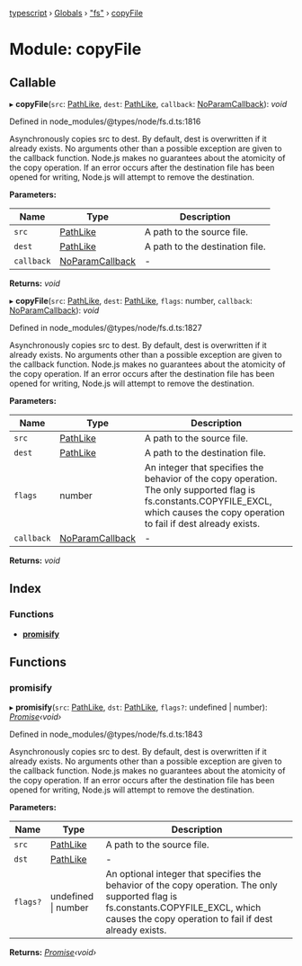 [typescript](../README.md) › [Globals](../globals.md) › ["fs"](_fs_.md) › [copyFile](_fs_.copyfile.md)

# Module: copyFile

## Callable

▸ **copyFile**(`src`: [PathLike](_fs_.md#pathlike), `dest`: [PathLike](_fs_.md#pathlike), `callback`: [NoParamCallback](_fs_.md#noparamcallback)): *void*

Defined in node_modules/@types/node/fs.d.ts:1816

Asynchronously copies src to dest. By default, dest is overwritten if it already exists.
No arguments other than a possible exception are given to the callback function.
Node.js makes no guarantees about the atomicity of the copy operation.
If an error occurs after the destination file has been opened for writing, Node.js will attempt
to remove the destination.

**Parameters:**

Name | Type | Description |
------ | ------ | ------ |
`src` | [PathLike](_fs_.md#pathlike) | A path to the source file. |
`dest` | [PathLike](_fs_.md#pathlike) | A path to the destination file.  |
`callback` | [NoParamCallback](_fs_.md#noparamcallback) | - |

**Returns:** *void*

▸ **copyFile**(`src`: [PathLike](_fs_.md#pathlike), `dest`: [PathLike](_fs_.md#pathlike), `flags`: number, `callback`: [NoParamCallback](_fs_.md#noparamcallback)): *void*

Defined in node_modules/@types/node/fs.d.ts:1827

Asynchronously copies src to dest. By default, dest is overwritten if it already exists.
No arguments other than a possible exception are given to the callback function.
Node.js makes no guarantees about the atomicity of the copy operation.
If an error occurs after the destination file has been opened for writing, Node.js will attempt
to remove the destination.

**Parameters:**

Name | Type | Description |
------ | ------ | ------ |
`src` | [PathLike](_fs_.md#pathlike) | A path to the source file. |
`dest` | [PathLike](_fs_.md#pathlike) | A path to the destination file. |
`flags` | number | An integer that specifies the behavior of the copy operation. The only supported flag is fs.constants.COPYFILE_EXCL, which causes the copy operation to fail if dest already exists.  |
`callback` | [NoParamCallback](_fs_.md#noparamcallback) | - |

**Returns:** *void*

## Index

### Functions

* [__promisify__](_fs_.copyfile.md#__promisify__)

## Functions

###  __promisify__

▸ **__promisify__**(`src`: [PathLike](_fs_.md#pathlike), `dst`: [PathLike](_fs_.md#pathlike), `flags?`: undefined | number): *[Promise](../interfaces/promise.md)‹void›*

Defined in node_modules/@types/node/fs.d.ts:1843

Asynchronously copies src to dest. By default, dest is overwritten if it already exists.
No arguments other than a possible exception are given to the callback function.
Node.js makes no guarantees about the atomicity of the copy operation.
If an error occurs after the destination file has been opened for writing, Node.js will attempt
to remove the destination.

**Parameters:**

Name | Type | Description |
------ | ------ | ------ |
`src` | [PathLike](_fs_.md#pathlike) | A path to the source file. |
`dst` | [PathLike](_fs_.md#pathlike) | - |
`flags?` | undefined &#124; number | An optional integer that specifies the behavior of the copy operation. The only supported flag is fs.constants.COPYFILE_EXCL, which causes the copy operation to fail if dest already exists.  |

**Returns:** *[Promise](../interfaces/promise.md)‹void›*
